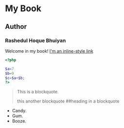 
# My Book
## Author
### Rashedul Hoque Bhuiyan

Welcome in my book!
[I'm an inline-style link](https://www.google.com)

```php
<?php

$a=7
$b=9
$c=$a+$b;
?>
```

> This is a blockquote.
>
> this another blockquote
> ##heading in a blockquote

-   Candy.
-   Gum.
-   Booze.
